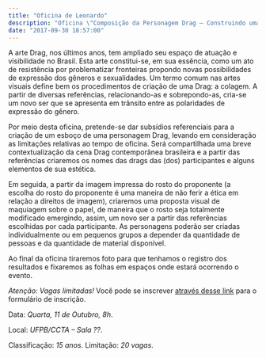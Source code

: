 ```yaml
---
title: "Oficina de Leonardo"
description: "Oficina \"Composição da Personagem Drag – Construindo uma Arte de Resistência\", de Leonardo Palma – UFRN"
date: "2017-09-30 18:57:00"
---
```


A arte Drag, nos últimos anos, tem ampliado seu espaço de atuação e visibilidade no Brasil. Esta arte constitui-se, em sua essência, como um ato de resistência por problematizar fronteiras propondo novas possibilidades de expressão dos gêneros e sexualidades. Um termo comum nas artes visuais define bem os procedimentos de criação de uma Drag: a colagem. A partir de diversas referências, relacionando-as e sobrepondo-as, cria-se um novo ser que se apresenta em trânsito entre as polaridades de expressão do gênero.

Por meio desta oficina, pretende-se dar subsídios referenciais para a criação de um esboço de uma personagem Drag, levando em consideração as limitações relativas ao tempo de oficina. Será compartilhada uma breve contextualização da cena Drag contemporânea brasileira e a partir das referências criaremos os nomes das drags das (dos) participantes e alguns elementos de sua estética.

Em seguida, a partir da imagem impressa do rosto do proponente (a escolha do rosto do proponente é uma maneira de não ferir a ética em relação a direitos de imagem), criaremos uma proposta visual de maquiagem sobre o papel, de maneira que o rosto seja totalmente modificado emergindo, assim, um novo ser a partir das referências escolhidas por cada participante. As personagens poderão ser criadas individualmente ou em pequenos grupos a depender da quantidade de pessoas e da quantidade de material disponível.

Ao final da oficina tiraremos foto para que tenhamos o registro dos resultados e fixaremos as folhas em espaços onde estará ocorrendo o evento.


*Atenção: Vagas limitadas!* Você pode se inscrever [através desse link](https://docs.google.com/forms/d/e/1FAIpQLScbT019azyNxbmGJuQvzJjl6tw8951qM-1eXDYpiKNf15RiCw/viewform) para o formulário de inscrição.

Data: *Quarta, 11 de Outubro, 8h*.

Local: *UFPB/CCTA – Sala ??*.

Classificação: *15 anos*.
Limitação: *20 vagas*.

